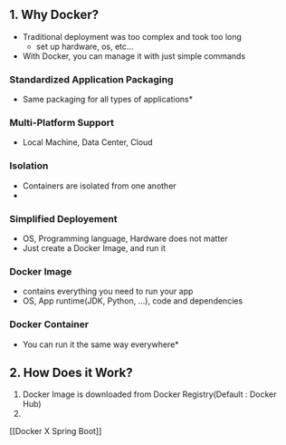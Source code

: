 ## 1. Why Docker?
* Traditional deployment was too complex and took too long
	* set up hardware, os, etc...
* With Docker, you can manage it with just simple commands

### Standardized Application Packaging
* Same packaging for all types of applications*
### Multi-Platform Support
* Local Machine, Data Center, Cloud
### Isolation
* Containers are isolated from one another
* 
### Simplified Deployement
* OS, Programming language, Hardware does not matter
* Just create a Docker Image, and run it

### Docker Image
* contains everything you need to run your app
* OS, App runtime(JDK, Python, ...), code and dependencies
### Docker Container
* You can run it the same way everywhere*

## 2. How Does it Work?
1. Docker Image is downloaded from Docker Registry(Default : Docker Hub)
2. 

[[Docker X Spring Boot]]